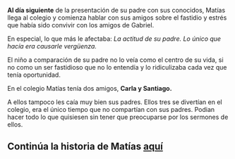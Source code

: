**Al día siguiente** de la presentación de su padre con sus conocidos, Matías llega al colegio y comienza
hablar con sus amigos sobre el fastidio y estrés que había sido convivir con los amigos de Gabriel.

En especial, lo que más le afectaba: *La actitud de su padre. Lo único que hacía era causarle
vergüenza.*

El niño a comparación de su padre no lo veía como el centro de su vida, si no como un ser fastidioso
que no lo entendía y lo ridiculizaba cada vez que tenía oportunidad.

En el colegio Matías tenía dos amigos, **Carla y Santiago.**

A ellos tampoco les caía muy bien sus padres.
Ellos tres se divertían en el colegio, era el único tiempo que no compartían con sus padres.
Podian hacer todo lo que quisiesen sin tener que preocuparse por los sermones de ellos.

## Continúa la historia de Matías [aquí](pagina-tres-hijo.md)
